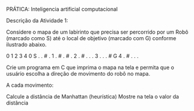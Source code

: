 PRÁTICA: Inteligencia artificial computacional

Descrição da Atividade 1:

Considere o mapa de um labirinto que precisa ser percorrido por um Robô (marcado como S) até o local de objetivo (marcado com G) conforme ilustrado abaixo.

0	1	2	3	4
0	S	.	.	#	.
1	.	#	.	#	.
2	.	#	.	.	.
3	.	.	.	#	G
4	.	#	.	.	.

Crie um programa em C que imprima o mapa na tela e permita que o usuário escolha a direção de movimento do robô no mapa.


A cada movimento:

Calcule a distância de Manhattan (heurística)
Mostre na tela o valor da distância 

